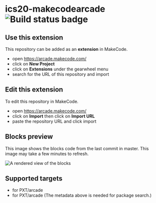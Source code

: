 # ics20-makecodearcade ![Build status badge](https://github.com/sean21mcleod/ics20-makecodearcade/workflows/MakeCode/badge.svg)



## Use this extension

This repository can be added as an **extension** in MakeCode.

* open https://arcade.makecode.com/
* click on **New Project**
* click on **Extensions** under the gearwheel menu
* search for the URL of this repository and import

## Edit this extension

To edit this repository in MakeCode.

* open https://arcade.makecode.com/
* click on **Import** then click on **Import URL**
* paste the repository URL and click import

## Blocks preview

This image shows the blocks code from the last commit in master.
This image may take a few minutes to refresh.

![A rendered view of the blocks](https://github.com/sean21mcleod/ics20-makecodearcade/raw/master/.makecode/blocks.png)

## Supported targets

* for PXT/arcade
* for PXT/arcade
(The metadata above is needed for package search.)

